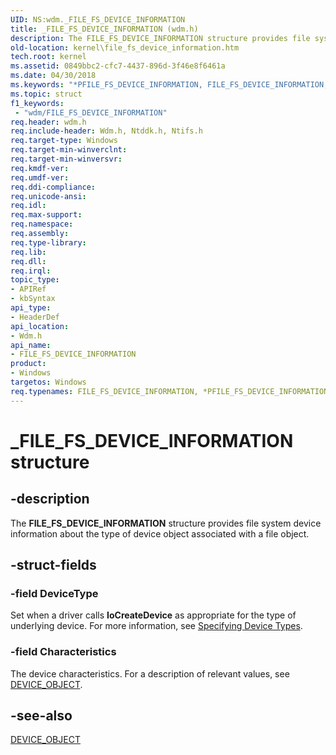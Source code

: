 ```yaml
---
UID: NS:wdm._FILE_FS_DEVICE_INFORMATION
title: _FILE_FS_DEVICE_INFORMATION (wdm.h)
description: The FILE_FS_DEVICE_INFORMATION structure provides file system device information about the type of device object associated with a file object.
old-location: kernel\file_fs_device_information.htm
tech.root: kernel
ms.assetid: 0849bbc2-cfc7-4437-896d-3f46e8f6461a
ms.date: 04/30/2018
ms.keywords: "*PFILE_FS_DEVICE_INFORMATION, FILE_FS_DEVICE_INFORMATION, FILE_FS_DEVICE_INFORMATION structure [Kernel-Mode Driver Architecture], PFILE_FS_DEVICE_INFORMATION, PFILE_FS_DEVICE_INFORMATION structure pointer [Kernel-Mode Driver Architecture], _FILE_FS_DEVICE_INFORMATION, kernel.file_fs_device_information, kstruct_b_86acb464-7e57-467f-998e-896b0a7cebc4.xml, wdm/FILE_FS_DEVICE_INFORMATION, wdm/PFILE_FS_DEVICE_INFORMATION"
ms.topic: struct
f1_keywords:
 - "wdm/FILE_FS_DEVICE_INFORMATION"
req.header: wdm.h
req.include-header: Wdm.h, Ntddk.h, Ntifs.h
req.target-type: Windows
req.target-min-winverclnt: 
req.target-min-winversvr: 
req.kmdf-ver: 
req.umdf-ver: 
req.ddi-compliance: 
req.unicode-ansi: 
req.idl: 
req.max-support: 
req.namespace: 
req.assembly: 
req.type-library: 
req.lib: 
req.dll: 
req.irql: 
topic_type:
- APIRef
- kbSyntax
api_type:
- HeaderDef
api_location:
- Wdm.h
api_name:
- FILE_FS_DEVICE_INFORMATION
product:
- Windows
targetos: Windows
req.typenames: FILE_FS_DEVICE_INFORMATION, *PFILE_FS_DEVICE_INFORMATION
---
```


# _FILE_FS_DEVICE_INFORMATION structure


## -description


The <b>FILE_FS_DEVICE_INFORMATION</b> structure provides file system device information about the type of device object associated with a file object.


## -struct-fields




### -field DeviceType

Set when a driver calls <b>IoCreateDevice</b> as appropriate for the type of underlying device. For more information, see <a href="https://docs.microsoft.com/windows-hardware/drivers/kernel/specifying-device-types">Specifying Device Types</a>.


### -field Characteristics

The device characteristics. For a description of relevant values, see <a href="https://docs.microsoft.com/windows-hardware/drivers/ddi/content/wdm/ns-wdm-_device_object">DEVICE_OBJECT</a>.


## -see-also




<a href="https://docs.microsoft.com/windows-hardware/drivers/ddi/content/wdm/ns-wdm-_device_object">DEVICE_OBJECT</a>
 

 

